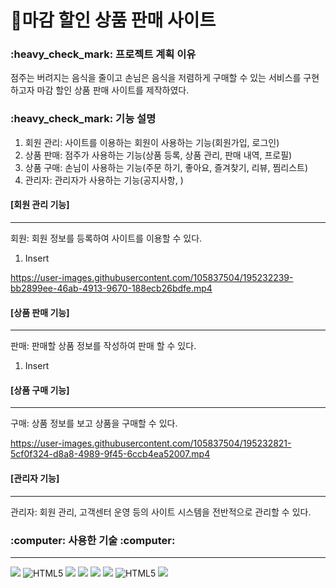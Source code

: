 # :purse:마감 할인 상품 판매 사이트 

<h3> :heavy_check_mark: 프로젝트 계획 이유</h3>

점주는 버려지는 음식을 줄이고 손님은 음식을 저렴하게 구매할 수 있는 서비스를 구현하고자 마감 할인 상품 판매 사이트를 제작하였다.

<h3> :heavy_check_mark: 기능 설명 </h3>

  1. 회원 관리: 사이트를 이용하는 회원이 사용하는 기능(회원가입, 로그인)
  2. 상품 판매: 점주가 사용하는 기능(상품 등록, 상품 관리, 판매 내역, 프로필)
  3. 상품 구매: 손님이 사용하는 기능(주문 하기, 좋아요, 즐겨찾기, 리뷰, 찜리스트)
  4. 관리자: 관리자가 사용하는 기능(공지사항, )

<h4> [회원 관리 기능] </h4>     

---
회원: 회원 정보를 등록하여 사이트를 이용할 수 있다.
1. Insert



https://user-images.githubusercontent.com/105837504/195232239-bb2899ee-46ab-4913-9670-188ecb26bdfe.mp4



<h4> [상품 판매 기능] </h4>     

---
판매: 판매할 상품 정보를 작성하여 판매 할 수 있다.
1. Insert


<h4> [상품 구매 기능] </h4>     

---
구매: 상품 정보를 보고 상품을 구매할 수 있다.
  
 

https://user-images.githubusercontent.com/105837504/195232821-5cf0f324-d8a8-4989-9f45-6ccb4ea52007.mp4


  
<h4> [관리자 기능] </h4>     

---
관리자: 회원 관리, 고객센터 운영 등의 사이트 시스템을 전반적으로 관리할 수 있다.
  
  
  
  
  
<h3> :computer: 사용한 기술 :computer: </h3>

---
 <img src="https://img.shields.io/badge/Visual Studio Code-007ACC?style=flat&logo=Visual Studio Code&logoColor=white"> <img alt="HTML5" src ="https://img.shields.io/badge/HTML5-E34F26.svg?&style=flat&logo=HTML5&logoColor=white"/> <img src="https://img.shields.io/badge/CSS3-1572B6?style=flat&logo=css3&logoColor=white"/> <img src="https://img.shields.io/badge/JavaScript-F7DF1E?style=flat&logo=JavaScript&logoColor=white"> <img src="https://img.shields.io/badge/Oracle-F80000?style=flat&logo=Oracle&logoColor=white"> <img src="https://img.shields.io/badge/Spring-6DB33F?style=flat&logo=Spring&logoColor=white"> <img alt="HTML5" src ="https://img.shields.io/badge/Thymeleaf-005F0F.svg?&style=flat&logo=Thymeleaf&logoColor=white"/> <img src="https://img.shields.io/badge/github-181717?style=flat&logo=github&logoColor=white">
